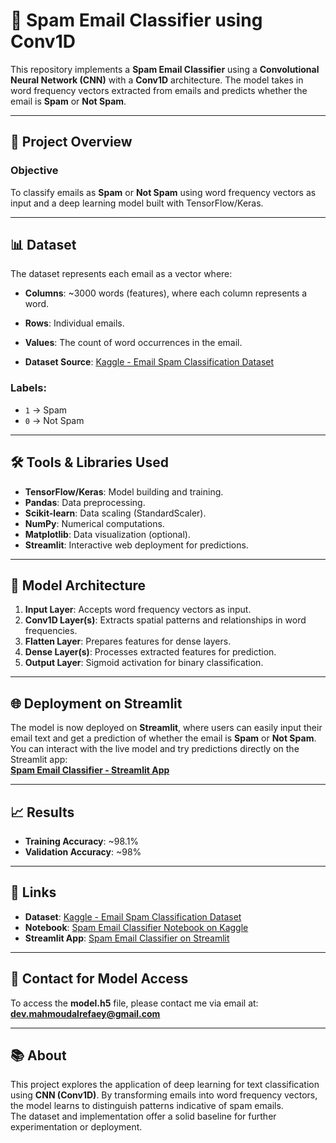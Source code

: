 # 🚀 Spam Email Classifier using Conv1D

This repository implements a **Spam Email Classifier** using a **Convolutional Neural Network (CNN)** with a **Conv1D** architecture. The model takes in word frequency vectors extracted from emails and predicts whether the email is **Spam** or **Not Spam**.

---

## 📄 **Project Overview**

### **Objective**
To classify emails as **Spam** or **Not Spam** using word frequency vectors as input and a deep learning model built with TensorFlow/Keras.

---

## 📊 **Dataset**

The dataset represents each email as a vector where:
- **Columns**: ~3000 words (features), where each column represents a word.
- **Rows**: Individual emails.
- **Values**: The count of word occurrences in the email.

- **Dataset Source**: [Kaggle - Email Spam Classification Dataset](https://www.kaggle.com/datasets/balaka18/email-spam-classification-dataset-csv)

### **Labels**:
- `1` → Spam  
- `0` → Not Spam  

---

## 🛠️ **Tools & Libraries Used**
- **TensorFlow/Keras**: Model building and training.
- **Pandas**: Data preprocessing.
- **Scikit-learn**: Data scaling (StandardScaler).
- **NumPy**: Numerical computations.
- **Matplotlib**: Data visualization (optional).
- **Streamlit**: Interactive web deployment for predictions.

---

## 🧩 **Model Architecture**

1. **Input Layer**: Accepts word frequency vectors as input.
2. **Conv1D Layer(s)**: Extracts spatial patterns and relationships in word frequencies.
3. **Flatten Layer**: Prepares features for dense layers.
4. **Dense Layer(s)**: Processes extracted features for prediction.
5. **Output Layer**: Sigmoid activation for binary classification.

---

## 🌐 **Deployment on Streamlit**

The model is now deployed on **Streamlit**, where users can easily input their email text and get a prediction of whether the email is **Spam** or **Not Spam**.  
You can interact with the live model and try predictions directly on the Streamlit app:  
**[Spam Email Classifier - Streamlit App](https://your-streamlit-app-link)**

---

## 📈 **Results**
- **Training Accuracy**: ~98.1%
- **Validation Accuracy**: ~98%  

---

## 📎 **Links**
- **Dataset**: [Kaggle - Email Spam Classification Dataset](https://www.kaggle.com/datasets/balaka18/email-spam-classification-dataset-csv)
- **Notebook**: [Spam Email Classifier Notebook on Kaggle](https://www.kaggle.com/code/mahmoudalrefaey/spamemails-classifier-conv1d)
- **Streamlit App**: [Spam Email Classifier on Streamlit](https://your-streamlit-app-link)

---

## 📧 **Contact for Model Access**

To access the **model.h5** file, please contact me via email at:  
**dev.mahmoudalrefaey@gmail.com**

---

## 📚 **About**
This project explores the application of deep learning for text classification using **CNN (Conv1D)**. By transforming emails into word frequency vectors, the model learns to distinguish patterns indicative of spam emails.  
The dataset and implementation offer a solid baseline for further experimentation or deployment.
